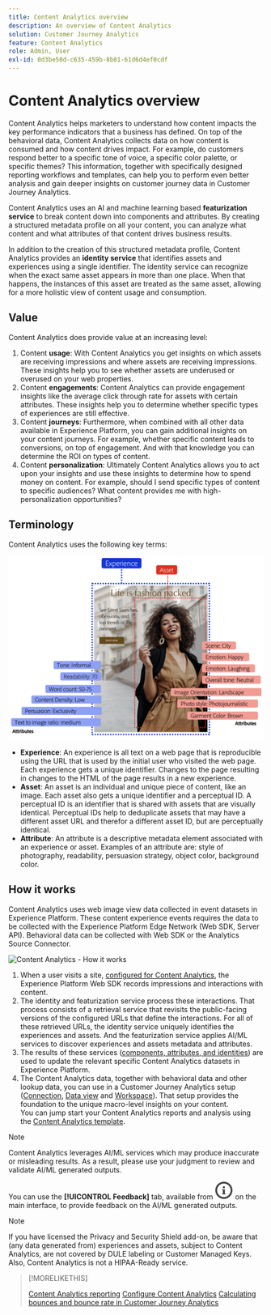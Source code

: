 ```yaml
---
title: Content Analytics overview
description: An overview of Content Analytics
solution: Customer Journey Analytics
feature: Content Analytics
role: Admin, User
exl-id: 0d3be50d-c635-459b-8b01-61d6d4ef0cdf
---
```

# Content Analytics overview

Content Analytics helps marketers to understand how content impacts the key performance indicators that a business has defined. On top of the behavioral data, Content Analytics collects data on how content is consumed and how content drives impact. For example, do customers respond better to a specific tone of voice, a specific color palette, or specific themes? This information, together with specifically designed reporting workflows and templates, can help you to perform even better analysis and gain deeper insights on customer journey data in Customer Journey Analytics. 

Content Analytics uses an AI and machine learning based **featurization service** to break content down into components and attributes. By creating a structured metadata profile on all your content, you can analyze what content and what attributes of that content drives business results. 

In addition to the creation of this structured metadata profile, Content Analytics provides an **identity service** that identifies assets and experiences using a single identifier. The identity service can recognize when the exact same asset appears in more than one place. When that happens, the instances of this asset are treated as the same asset, allowing for a more holistic view of content usage and consumption.

## Value

Content Analytics does provide value at an increasing level:

1. Content **usage**: With Content Analytics you get insights on which assets are receiving impressions and where assets are receiving impressions. These insights help you to see whether assets are underused or overused on your web properties.
1. Content **engagements**: Content Analytics can provide engagement insights like the average click through rate for assets with certain attributes. These insights help you to determine whether specific types of experiences are still effective.
1. Content **journeys**: Furthermore, when combined with all other data available in Experience Platform, you can gain additional insights on your content journeys. For example, whether specific content leads to conversions, on top of engagement. And with that knowledge you can determine the ROI on types of content.
1. Content **personalization**: Ultimately Content Analytics allows you to act upon your insights and use these insights to determine how to spend money on content. For example, should I send specific types of content to specific audiences? What content provides me with high-personalization opportunities?

## Terminology

Content Analytics uses the following key terms:

![Assets and experiences](/help/content-analytics/assets/content-analytics-experience-asset.png)

* **Experience**: An experience is all text on a web page that is reproducible using the URL that is used by the initial user who visited the web page. Each experience gets a unique identifier. Changes to the page resulting in changes to the HTML of the page results in a new experience.
* **Asset**: An asset is an individual and unique piece of content, like an image. Each asset also gets a unique identifier and a perceptual ID. A perceptual ID is an identifier that is shared with assets that are visually identical. Perceptual IDs help to deduplicate assets that may have a different asset URL and therefor a different asset ID, but are perceptually identical.
* **Attribute**: An attribute is a descriptive metadata element associated with an experience or asset. Examples of an attribute are: style of photography, readability, persuasion strategy, object color, background color.

## How it works

Content Analytics uses web image view data collected in event datasets in Experience Platform. These content experience events requires the data to be collected with the Experience Platform Edge Network (Web SDK, Server API). Behavioral data can be collected with Web SDK or the Analytics Source Connector.

![Content Analytics - How it works](assets/aca-overview.gif)

1. When a user visits a site, [configured for Content Analytics](config/configuration.md), the Experience Platform Web SDK records impressions and interactions with content.
1. The identity and featurization service process these interactions. That process consists of a retrieval service that revisits the public-facing versions of the configured URLs that define the interactions. For all of these retrieved URLs, the identity service uniquely identifies the experiences and assets. And the featurization service applies AI/ML services to discover experiences and assets metadata and attributes.
1. The results of these services ([components, attributes, and identities](/help/content-analytics/report/components.md)) are used to update the relevant specific Content Analytics datasets in Experience Platform.
1. The Content Analytics data, together with behavioral data and other lookup data, you can use in a Customer Journey Analytics setup ([Connection](/help/connections/overview.md), [Data view](/help/data-views/data-views.md) and [Workspace](/help/analysis-workspace/home.md)). That setup provides the foundation to the unique macro-level insights on your content. <br/>You can jump start your Content Analytics reports and analysis using the [Content Analytics template](/help/content-analytics/report/report.md#template).


>[!NOTE]
>
>Content Analytics leverages AI/ML services which may produce inaccurate or misleading results. As a result, please use your judgment to review and validate AI/ML generated outputs.
>
>You can use the **[!UICONTROL Feedback]** tab, available from ![InfoOutline](/help/assets/icons/InfoOutline.svg) on the main interface, to provide feedback on the AI/ML generated outputs.
>

>[!NOTE]
>
>If you have licensed the Privacy and Security Shield add-on, be aware that (any data generated from) experiences and assets, subject to Content Analytics, are not covered by DULE labeling or Customer Managed Keys. Also, Content Analytics is not a HIPAA-Ready service.
>


>[!MORELIKETHIS]
>
>[Content Analytics reporting](report/report.md)
>[Configure Content Analytics](config/configuration.md)
>[Calculating bounces and bounce rate in Customer Journey Analytics](https://experienceleaguecommunities.adobe.com/t5/adobe-analytics-blogs/calculating-bounces-amp-bounce-rate-in-adobe-customer-journey/ba-p/706446#M454)
>

